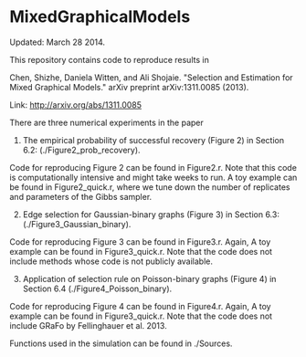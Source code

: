 MixedGraphicalModels
====================
Updated: March 28 2014.

This repository contains code to reproduce results in 

Chen, Shizhe, Daniela Witten, and Ali Shojaie. "Selection and Estimation for Mixed Graphical Models." arXiv preprint arXiv:1311.0085 (2013).

Link:
http://arxiv.org/abs/1311.0085

There are three numerical experiments in the paper

1) The empirical probability of successful recovery (Figure 2) in Section 6.2: (./Figure2_prob_recovery).

Code for reproducing Figure 2 can be found in Figure2.r. Note that this code is computationally intensive and might take weeks to run. A toy example can be found in Figure2_quick.r, where we tune down the number of replicates and parameters of the Gibbs sampler. 

2) Edge selection for Gaussian-binary graphs (Figure 3) in Section 6.3: (./Figure3_Gaussian_binary).

Code for reproducing Figure 3 can be found in Figure3.r. Again, A toy example can be found in Figure3_quick.r. Note that the code does not include methods whose code is not publicly available.

3) Application of selection rule on Poisson-binary graphs (Figure 4) in Section 6.4 (./Figure4_Poisson_binary).

Code for reproducing Figure 4 can be found in Figure4.r. Again, A toy example can be found in Figure3_quick.r. Note that the code does not include GRaFo by Fellinghauer et al. 2013.


Functions used in the simulation can be found in ./Sources.






